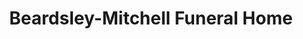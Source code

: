 ---
title: "Beardsley-Mitchell Funeral Home"
url: /san-diego/beardsley-mitchell-funeral-home/
shop: funeral directors
---